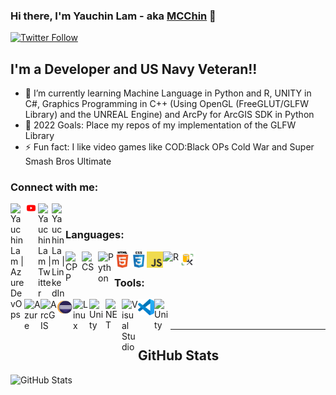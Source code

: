 ### Hi there, I'm Yauchin Lam - aka [MCChin][website] 👋

[![Twitter Follow](https://img.shields.io/twitter/follow/LamYauchin?color=1DA1F2&logo=twitter&style=for-the-badge)](https://twitter.com/LamYauchin)

## I'm a Developer and US Navy Veteran!!

- 🌱 I’m currently learning Machine Language in Python and R, UNITY in C#, Graphics Programming in C++ (Using OpenGL (FreeGLUT/GLFW Library) and the UNREAL Engine) and ArcPy for ArcGIS SDK in Python
- 🥅 2022 Goals: Place my repos of my implementation of the GLFW Library 
- ⚡ Fun fact: I like video games like COD:Black OPs Cold War and Super Smash Bros Ultimate
### Connect with me:

[<img align="left" alt="Yauchin Lam | Azure DevOps" width="22px" src="https://upload.wikimedia.org/wikipedia/commons/thumb/f/f9/Crystal_Clear_app_linneighborhood.svg/407px-Crystal_Clear_app_linneighborhood.svg.png" />][website]
[<img align="left" alt="Yauchin Lam | YouTube" width="22px" src="https://raw.githubusercontent.com/yauchinlam/yauchinlam/main/Images/YouTube-Icon-Full-Color-Logo.wine.svg" />][youtube]
[<img align="left" alt="Yauchin Lam | Twitter" width="22px" src="https://cdn.jsdelivr.net/gh/devicons/devicon/icons/twitter/twitter-original.svg" />][twitter]
[<img align="left" alt="Yauchin Lam | LinkedIn" width="22px" src="https://cdn.jsdelivr.net/gh/devicons/devicon/icons/linkedin/linkedin-original.svg" />][linkedin]
 <br />
### Languages:
[<img align="left" alt="CPP" width="26px" src="https://upload.wikimedia.org/wikipedia/commons/thumb/1/18/ISO_C%2B%2B_Logo.svg/120px-ISO_C%2B%2B_Logo.svg.png"/>][CPP]
[<img align="left" alt="CS" width="26px" src="https://upload.wikimedia.org/wikipedia/commons/thumb/0/0d/C_Sharp_wordmark.svg/120px-C_Sharp_wordmark.svg.png" />][CS]
[<img align="left" alt="Python" width="26px" src="https://cdn.jsdelivr.net/gh/devicons/devicon/icons/python/python-original.svg" />][Python]
[<img align="left" alt="HTML5" width="26px" src="https://raw.githubusercontent.com/github/explore/80688e429a7d4ef2fca1e82350fe8e3517d3494d/topics/html/html.png" />][HTML5]
[<img align="left" alt="CSS3" width="26px" src="https://raw.githubusercontent.com/github/explore/80688e429a7d4ef2fca1e82350fe8e3517d3494d/topics/css/css.png" />][CSS3]
[<img align="left" alt="JS" width="26px" src="https://raw.githubusercontent.com/github/explore/80688e429a7d4ef2fca1e82350fe8e3517d3494d/topics/javascript/javascript.png" />][JS]
[<img align="left" alt="R" width="26px" src="https://www.r-project.org/logo/Rlogo.svg"/>][R]
[<img align="left" alt="SSMS" width="26px" src="https://github.com/yauchinlam/yauchinlam/blob/main/Images/T-SQL.png" />][TSQL]
 <br />
### Tools:
[<img align="left" alt="Azure" width="26px" src="https://cdn.jsdelivr.net/gh/devicons/devicon/icons/azure/azure-original.svg"/>][Azure]
[<img align="left" alt="ArcGIS" width="26px" src="https://upload.wikimedia.org/wikipedia/commons/thumb/d/df/ArcGIS_logo.png/64px-ArcGIS_logo.png"/>][ArcGIS]
[<img align="left" alt="Eclipse" width="26px" src="https://github.com/yauchinlam/yauchinlam/blob/main/Images/Eclipse%20logo.png"/>][Eclipse]
[<img align="left" alt="Linux" width="26px" src="https://upload.wikimedia.org/wikipedia/commons/thumb/3/35/Tux.svg/150px-Tux.svg.png"/>][Linux]
[<img align="left" alt="Unity" width="26px" src="https://upload.wikimedia.org/wikipedia/commons/thumb/2/21/Matlab_Logo.png/121px-Matlab_Logo.png" />][MATLAB]
[<img align="left" alt="NET" width="26px" src="https://upload.wikimedia.org/wikipedia/commons/thumb/e/ee/.NET_Core_Logo.svg/512px-.NET_Core_Logo.svg.png" />][NET]
[<img align="left" alt="Visual Studio" width="26px" src="https://cdn.jsdelivr.net/gh/devicons/devicon/icons/visualstudio/visualstudio-plain.svg"/>][VS]
[<img align="left" alt="Visual Studio Code" width="26px" src="https://raw.githubusercontent.com/github/explore/80688e429a7d4ef2fca1e82350fe8e3517d3494d/topics/visual-studio-code/visual-studio-code.png" />][VSC]
[<img align="left" alt="Unity" width="26px" src="https://i.redd.it/tu3gt6ysfxq71.png" />][Unity]


<br />
<br />

---

<h2>GitHub Stats</h2>
<p><img src="https://github-readme-stats.vercel.app/api?username=yauchinlam&amp;show_icons=true" alt="GitHub Stats"></p>

</details>

[website]: https://sample-yauchinlam.azurewebsites.net/
[twitter]: https://twitter.com/LamYauchin
[youtube]: https://www.youtube.com/channel/UC8kZQmHAmO2gycQxqupX0dg
[linkedin]: https://www.linkedin.com/in/yauchinlam/

[HTML5]: https://en.wikipedia.org/wiki/HTML5
[CSS3]:https://en.wikipedia.org/wiki/CSS
[JS]:https://en.wikipedia.org/wiki/JavaScript
[CPP]: https://en.wikipedia.org/wiki/C%2B%2B
[CS]: https://en.wikipedia.org/wiki/C_Sharp_(programming_language)
[R]: https://en.wikipedia.org/wiki/R_(programming_language)
[Python]: https://en.wikipedia.org/wiki/Python_(programming_language)
[TSQL]:https://en.wikipedia.org/wiki/Transact-SQL

[ArcGIS]: https://en.wikipedia.org/wiki/ArcGIS
[Eclipse]:https://en.wikipedia.org/wiki/Eclipse_(software)
[Linux]: https://en.wikipedia.org/wiki/Linux
[MATLAB]: https://en.wikipedia.org/wiki/MATLAB
[NET]:https://en.wikipedia.org/wiki/.NET
[Azure]: https://en.wikipedia.org/wiki/Microsoft_Azure
[VSC]: https://en.wikipedia.org/wiki/Visual_Studio_Code
[VS]: https://en.wikipedia.org/wiki/Microsoft_Visual_Studio
[Unity]:https://en.wikipedia.org/wiki/Unity_(game_engine)
